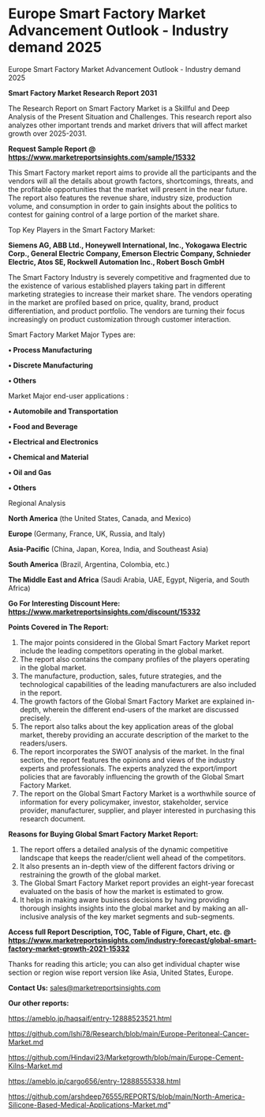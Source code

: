 # Europe Smart Factory Market Advancement Outlook - Industry demand 2025
Europe Smart Factory Market Advancement Outlook - Industry demand 2025

<strong>Smart Factory Market Research Report 2031</strong>

The Research Report on Smart Factory Market is a Skillful and Deep Analysis of the Present Situation and Challenges. This research report also analyzes other important trends and market drivers that will affect market growth over 2025-2031.

<strong>Request Sample Report @ <a href=https://www.marketreportsinsights.com/sample/15332>https://www.marketreportsinsights.com/sample/15332</a></strong>

This Smart Factory market report aims to provide all the participants and the vendors will all the details about growth factors, shortcomings, threats, and the profitable opportunities that the market will present in the near future. The report also features the revenue share, industry size, production volume, and consumption in order to gain insights about the politics to contest for gaining control of a large portion of the market share.

Top Key Players in the Smart Factory Market:

<strong>Siemens AG, ABB Ltd., Honeywell International, Inc., Yokogawa Electric Corp., General Electric Company, Emerson Electric Company, Schnieder Electric, Atos SE, Rockwell Automation Inc., Robert Bosch GmbH</strong>

The Smart Factory Industry is severely competitive and fragmented due to the existence of various established players taking part in different marketing strategies to increase their market share. The vendors operating in the market are profiled based on price, quality, brand, product differentiation, and product portfolio. The vendors are turning their focus increasingly on product customization through customer interaction.

Smart Factory Market Major Types are:

<strong>• Process Manufacturing

• Discrete Manufacturing

• Others</strong>

Market Major end-user applications :

<strong>• Automobile and Transportation

• Food and Beverage

• Electrical and Electronics

• Chemical and Material

• Oil and Gas

• Others</strong>

Regional Analysis

</u><strong><b>North America</b></strong> (the United States, Canada, and Mexico)

<strong><b>Europe </b></strong>(Germany, France, UK, Russia, and Italy)

<strong><b>Asia-Pacific</b></strong> (China, Japan, Korea, India, and Southeast Asia)

<strong><b>South America</b></strong> (Brazil, Argentina, Colombia, etc.)

<strong><b>The Middle East and Africa</b></strong> (Saudi Arabia, UAE, Egypt, Nigeria, and South Africa)

<strong>Go For Interesting Discount Here: <a href=https://www.marketreportsinsights.com/discount/15332>https://www.marketreportsinsights.com/discount/15332</a></strong>

<strong>Points Covered in The Report:</strong>
<ol>
  <li>The major points considered in the Global Smart Factory Market report include the leading competitors operating in the global market.</li>
  <li>The report also contains the company profiles of the players operating in the global market.</li>
  <li>The manufacture, production, sales, future strategies, and the technological capabilities of the leading manufacturers are also included in the report.</li>
  <li>The growth factors of the Global Smart Factory Market are explained in-depth, wherein the different end-users of the market are discussed precisely.</li>
  <li>The report also talks about the key application areas of the global market, thereby providing an accurate description of the market to the readers/users.</li>
  <li>The report incorporates the SWOT analysis of the market. In the final section, the report features the opinions and views of the industry experts and professionals. The experts analyzed the export/import policies that are favorably influencing the growth of the Global Smart Factory Market.</li>
  <li>The report on the Global Smart Factory Market is a worthwhile source of information for every policymaker, investor, stakeholder, service provider, manufacturer, supplier, and player interested in purchasing this research document.</li>
</ol>
<strong>Reasons for Buying Global Smart Factory Market Report:</strong>

<ol>
  <li>The report offers a detailed analysis of the dynamic competitive landscape that keeps the reader/client well ahead of the competitors.</li>
  <li>It also presents an in-depth view of the different factors driving or restraining the growth of the global market.</li>
  <li>The Global Smart Factory Market report provides an eight-year forecast evaluated on the basis of how the market is estimated to grow.</li>
  <li>It helps in making aware business decisions by having providing thorough insights insights into the global market and by making an all-inclusive analysis of the key market segments and sub-segments.</li>
</ol>
<strong>Access full Report Description, TOC, Table of Figure, Chart, etc. @ <a href=https://www.marketreportsinsights.com/industry-forecast/global-smart-factory-market-growth-2021-15332>https://www.marketreportsinsights.com/industry-forecast/global-smart-factory-market-growth-2021-15332</a></strong>


Thanks for reading this article; you can also get individual chapter wise section or region wise report version like Asia, United States, Europe.

<strong>Contact Us:</strong>
sales@marketreportsinsights.com

<strong>Our other reports:</strong>

<a href=https://ameblo.jp/haqsaif/entry-12888523521.html>https://ameblo.jp/haqsaif/entry-12888523521.html</a>

<a href=https://github.com/Ishi78/Research/blob/main/Europe-Peritoneal-Cancer-Market.md>https://github.com/Ishi78/Research/blob/main/Europe-Peritoneal-Cancer-Market.md</a>

<a href=https://github.com/Hindavi23/Marketgrowth/blob/main/Europe-Cement-Kilns-Market.md>https://github.com/Hindavi23/Marketgrowth/blob/main/Europe-Cement-Kilns-Market.md</a>

<a href=https://ameblo.jp/cargo656/entry-12888555338.html>https://ameblo.jp/cargo656/entry-12888555338.html</a>

<a href=https://github.com/arshdeep76555/REPORTS/blob/main/North-America-Silicone-Based-Medical-Applications-Market.md>https://github.com/arshdeep76555/REPORTS/blob/main/North-America-Silicone-Based-Medical-Applications-Market.md</a>"
